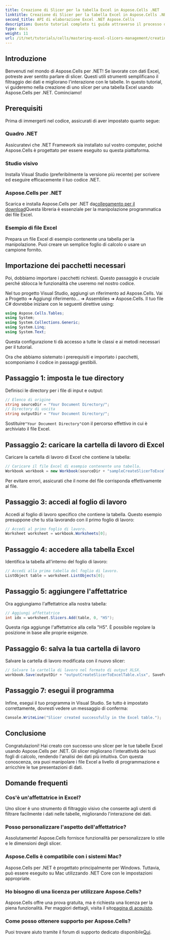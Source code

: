 ```yaml
---
title: Creazione di Slicer per la tabella Excel in Aspose.Cells .NET
linktitle: Creazione di Slicer per la tabella Excel in Aspose.Cells .NET
second_title: API di elaborazione Excel .NET Aspose.Cells
description: Questo tutorial completo ti guida attraverso il processo di creazione di slicer per tabelle Excel usando Aspose.Cells per .NET. Scopri come impostare il tuo ambiente, caricare una cartella di lavoro Excel e aggiungere slicer interattivi per migliorare le tue capacità di analisi dei dati.
type: docs
weight: 11
url: /it/net/tutorials/cells/mastering-excel-slicers-management/creating-slicer-for-excel-table/
---
```

## Introduzione

Benvenuti nel mondo di Aspose.Cells per .NET! Se lavorate con dati Excel, potreste aver sentito parlare di slicer. Questi utili strumenti semplificano il filtraggio dei dati e migliorano l'interazione con le tabelle. In questo tutorial, vi guideremo nella creazione di uno slicer per una tabella Excel usando Aspose.Cells per .NET. Cominciamo!

## Prerequisiti

Prima di immergerti nel codice, assicurati di aver impostato quanto segue:

### Quadro .NET
Assicuratevi che .NET Framework sia installato sul vostro computer, poiché Aspose.Cells è progettato per essere eseguito su questa piattaforma.

### Studio visivo
Installa Visual Studio (preferibilmente la versione più recente) per scrivere ed eseguire efficacemente il tuo codice .NET.

### Aspose.Cells per .NET
 Scarica e installa Aspose.Cells per .NET da[collegamento per il download](https://releases.aspose.com/cells/net/)Questa libreria è essenziale per la manipolazione programmatica dei file Excel.

### Esempio di file Excel
Prepara un file Excel di esempio contenente una tabella per la manipolazione. Puoi creare un semplice foglio di calcolo o usare un campione fornito.

## Importazione dei pacchetti necessari

Poi, dobbiamo importare i pacchetti richiesti. Questo passaggio è cruciale perché sblocca le funzionalità che useremo nel nostro codice.

Nel tuo progetto Visual Studio, aggiungi un riferimento ad Aspose.Cells. Vai a Progetto ➔ Aggiungi riferimento... ➔ Assemblies ➔ Aspose.Cells. Il tuo file C# dovrebbe iniziare con le seguenti direttive using:

```csharp
using Aspose.Cells.Tables;
using System;
using System.Collections.Generic;
using System.Linq;
using System.Text;
```

Questa configurazione ti dà accesso a tutte le classi e ai metodi necessari per il tutorial.

Ora che abbiamo sistemato i prerequisiti e importato i pacchetti, scomponiamo il codice in passaggi gestibili.

## Passaggio 1: imposta le tue directory

Definisci le directory per i file di input e output:

```csharp
// Elenco di origine
string sourceDir = "Your Document Directory/";
// Directory di uscita
string outputDir = "Your Document Directory/";
```

 Sostituire`"Your Document Directory"`con il percorso effettivo in cui è archiviato il file Excel.

## Passaggio 2: caricare la cartella di lavoro di Excel

Caricare la cartella di lavoro di Excel che contiene la tabella:

```csharp
// Caricare il file Excel di esempio contenente una tabella.
Workbook workbook = new Workbook(sourceDir + "sampleCreateSlicerToExcelTable.xlsx");
```

Per evitare errori, assicurati che il nome del file corrisponda effettivamente al file.

## Passaggio 3: accedi al foglio di lavoro

Accedi al foglio di lavoro specifico che contiene la tabella. Questo esempio presuppone che tu stia lavorando con il primo foglio di lavoro:

```csharp
// Accedi al primo foglio di lavoro.
Worksheet worksheet = workbook.Worksheets[0];
```

## Passaggio 4: accedere alla tabella Excel

Identifica la tabella all'interno del foglio di lavoro:

```csharp
// Accedi alla prima tabella del foglio di lavoro.
ListObject table = worksheet.ListObjects[0];
```

## Passaggio 5: aggiungere l'affettatrice

Ora aggiungiamo l'affettatrice alla nostra tabella:

```csharp
// Aggiungi affettatrice
int idx = worksheet.Slicers.Add(table, 0, "H5");
```

Questa riga aggiunge l'affettatrice alla cella "H5". È possibile regolare la posizione in base alle proprie esigenze.

## Passaggio 6: salva la tua cartella di lavoro

Salvare la cartella di lavoro modificata con il nuovo slicer:

```csharp
// Salvare la cartella di lavoro nel formato di output XLSX.
workbook.Save(outputDir + "outputCreateSlicerToExcelTable.xlsx", SaveFormat.Xlsx);
```

## Passaggio 7: esegui il programma

Infine, esegui il tuo programma in Visual Studio. Se tutto è impostato correttamente, dovresti vedere un messaggio di conferma:

```csharp
Console.WriteLine("Slicer created successfully in the Excel table.");
```

## Conclusione

Congratulazioni! Hai creato con successo uno slicer per le tue tabelle Excel usando Aspose.Cells per .NET. Gli slicer migliorano l'interattività dei tuoi fogli di calcolo, rendendo l'analisi dei dati più intuitiva. Con questa conoscenza, ora puoi manipolare i file Excel a livello di programmazione e arricchire le tue presentazioni di dati.

## Domande frequenti

### Cos'è un'affettatrice in Excel?
Uno slicer è uno strumento di filtraggio visivo che consente agli utenti di filtrare facilmente i dati nelle tabelle, migliorando l'interazione dei dati.

### Posso personalizzare l'aspetto dell'affettatrice?
Assolutamente! Aspose.Cells fornisce funzionalità per personalizzare lo stile e le dimensioni degli slicer.

### Aspose.Cells è compatibile con i sistemi Mac?
Aspose.Cells per .NET è progettato principalmente per Windows. Tuttavia, può essere eseguito su Mac utilizzando .NET Core con le impostazioni appropriate.

### Ho bisogno di una licenza per utilizzare Aspose.Cells?
 Aspose.Cells offre una prova gratuita, ma è richiesta una licenza per la piena funzionalità. Per maggiori dettagli, visita il sito[pagina di acquisto](https://purchase.aspose.com/buy).

### Come posso ottenere supporto per Aspose.Cells?
 Puoi trovare aiuto tramite il forum di supporto dedicato disponibile[Qui](https://forum.aspose.com/c/cells/9).